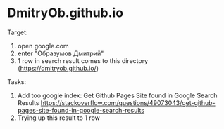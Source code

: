 # DmitryOb.github.io

Target:
1. open google.com
2. enter "Образумов Дмитрий"
3. 1 row in search result comes to this directory (https://dmitryob.github.io/)

Tasks:
1. Add too google index: Get Github Pages Site found in Google Search Results
https://stackoverflow.com/questions/49073043/get-github-pages-site-found-in-google-search-results
2. Trying up this result to 1 row
